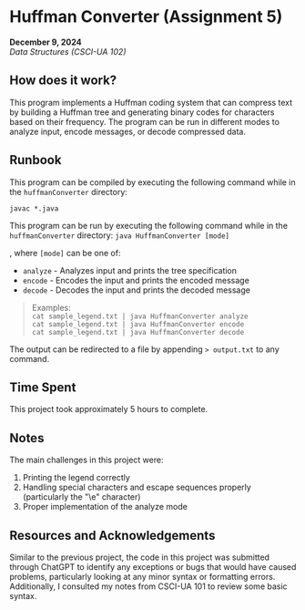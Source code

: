 # Huffman Converter (Assignment 5)
**December 9, 2024**  
*Data Structures (CSCI-UA 102)*

## How does it work?
This program implements a Huffman coding system that can compress text by building a Huffman tree and generating binary codes for characters based on their frequency. The program can be run in different modes to analyze input, encode messages, or decode compressed data.

## Runbook
This program can be compiled by executing the following command while in the `huffmanConverter` directory:

`javac *.java`

This program can be run by executing the following command while in the `huffmanConverter` directory:
`java HuffmanConverter [mode]`

, where `[mode]` can be one of:
- `analyze` - Analyzes input and prints the tree specification
- `encode` - Encodes the input and prints the encoded message  
- `decode` - Decodes the input and prints the decoded message

> Examples:   
>`cat sample_legend.txt | java HuffmanConverter analyze`  
>`cat sample_legend.txt | java HuffmanConverter encode`  
>`cat sample_legend.txt | java HuffmanConverter decode`

The output can be redirected to a file by appending `> output.txt` to any command.

## Time Spent
This project took approximately 5 hours to complete.

## Notes
The main challenges in this project were:
1. Printing the legend correctly
2. Handling special characters and escape sequences properly (particularly the "\e" character)
3. Proper implementation of the analyze mode

## Resources and Acknowledgements
Similar to the previous project, the code in this project was submitted through ChatGPT to identify any exceptions or bugs that would have caused problems, particularly looking at any minor syntax or formatting errors. Additionally, I consulted my notes from CSCI-UA 101 to review some basic syntax.